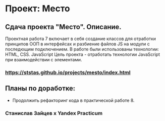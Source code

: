# Проект: Место

## Сдача проекта "Место". Описание.
 Проектная работа 7 включает в себя создание классов для отработки принципов ООП в интерфейсах и разбиение файлов JS на модули с последющим подключением.
 В работе были использованы технологии: HTML, CSS. JavaScript 
 Цель проекта - отработать технологии JavaScript при взаимодействии с элементами.  

### https://ststas.github.io/projects/mesto/index.html

## Планы по доработке:  
* Продолжить рефакторинг кода в практической работе 8.

### Станислав Зайцев х Yandex Practicum 
